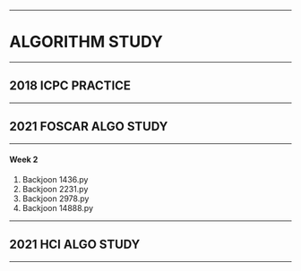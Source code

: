 ------------------------------
# ALGORITHM STUDY
------------------------------
## 2018 ICPC PRACTICE
------------------------------
## 2021 FOSCAR ALGO STUDY
------------------------------
#### Week 2
1. Backjoon 1436.py
2. Backjoon 2231.py
3. Backjoon 2978.py
4. Backjoon 14888.py
------------------------------
## 2021 HCI ALGO STUDY
------------------------------
